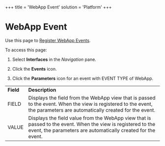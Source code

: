 +++
title = 'WebApp Event'
solution = 'Platform'
+++

# WebApp Event

<div class="use">

Use this page to [Register WebApp
Events](../Use_Cases/Register_WebApp_Events).

</div>

To access this page:

1.  Select **Interfaces** in the *Navigation* pane.

2.  Click the **Events** icon.

3.  Click the **Parameters** icon for an event with EVENT TYPE of
    WebApp.

|           |                                                                                                                                                                              |
| --------- | ---------------------------------------------------------------------------------------------------------------------------------------------------------------------------- |
| **Field** | **Description**                                                                                                                                                              |
| FIELD     | Displays the field from the WebApp view that is passed to the event. When the view is registered to the event, the parameters are automatically created for the event.       |
| VALUE     | Displays the field value from the WebApp view that is passed to the event. When the view is registered to the event, the parameters are automatically created for the event. |
